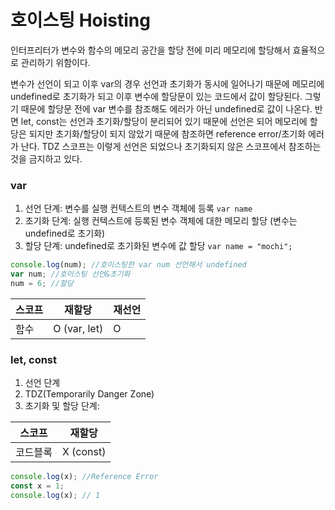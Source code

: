 # 호이스팅 Hoisting

인터프리터가 변수와 함수의 메모리 공간을 할당 전에 미리 메모리에 할당해서 효율적으로 관리하기 위함이다.

변수가 선언이 되고 이후 var의 경우 선언과 초기화가 동시에 일어나기 때문에 메모리에 undefined로 초기화가 되고 이후 변수에 할당문이 있는 코드에서 값이 할당된다. 그렇기 때문에 할당문 전에 var 변수를 참조해도 에러가 아닌 undefined로 값이 나온다. 반면 let, const는 선언과 초기화/할당이 분리되어 있기 때문에 선언은 되어 메모리에 할당은 되지만 초기화/할당이 되지 않았기 때문에 참조하면 reference error/초기화 에러가 난다. TDZ 스코프는 이렇게 선언은 되었으나 초기화되지 않은 스코프에서 참조하는 것을 금지하고 있다.



### var

1. 선언 단계: 변수를 실행 컨텍스트의 변수 객체에 등록 `var name`
2. 초기화 단계: 실행 컨텍스트에 등록된 변수 객체에 대한 메모리 할당 (변수는 undefined로 초기화)&#x20;
3. 할당 단계: undefined로 초기화된 변수에 값 할당 `var name = "mochi";`

```javascript
console.log(num); //호이스팅한 var num 선언해서 undefined
var num; //호이스팅 선언&초기화
num = 6; //할당
```

| 스코프 | 재할당          | 재선언 |
| --- | ------------ | --- |
| 함수  | O (var, let) | O   |

###

### let, const

1. 선언 단계
2. TDZ(Temporarily Danger Zone)
3. 초기화 및 할당 단계:&#x20;

| 스코프  | 재할당       |
| ---- | --------- |
| 코드블록 | X (const) |

```javascript
console.log(x); //Reference Error
const x = 1;
console.log(x); // 1
```

